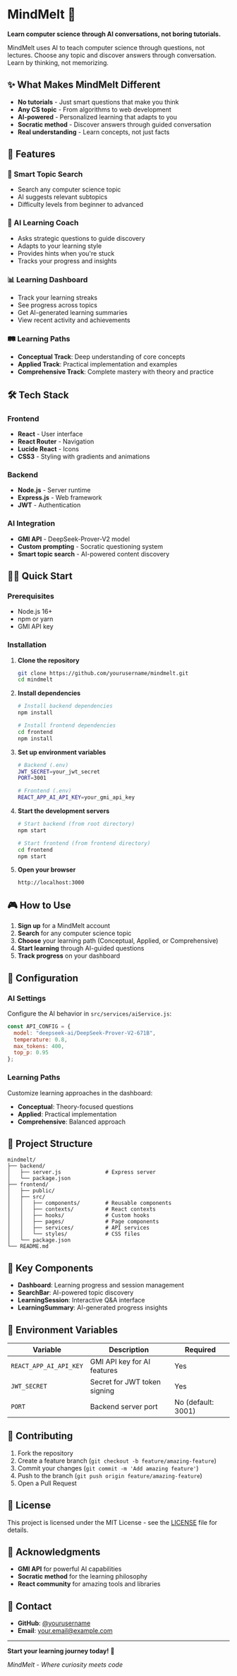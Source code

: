 # MindMelt 🧠

**Learn computer science through AI conversations, not boring tutorials.**

MindMelt uses AI to teach computer science through questions, not lectures. Choose any topic and discover answers through conversation. Learn by thinking, not memorizing.

## ✨ What Makes MindMelt Different

- **No tutorials** - Just smart questions that make you think
- **Any CS topic** - From algorithms to web development
- **AI-powered** - Personalized learning that adapts to you
- **Socratic method** - Discover answers through guided conversation
- **Real understanding** - Learn concepts, not just facts

## 🚀 Features

### 🎯 Smart Topic Search
- Search any computer science topic
- AI suggests relevant subtopics
- Difficulty levels from beginner to advanced

### 🤖 AI Learning Coach
- Asks strategic questions to guide discovery
- Adapts to your learning style
- Provides hints when you're stuck
- Tracks your progress and insights

### 📊 Learning Dashboard
- Track your learning streaks
- See progress across topics
- Get AI-generated learning summaries
- View recent activity and achievements

### 🛤️ Learning Paths
- **Conceptual Track**: Deep understanding of core concepts
- **Applied Track**: Practical implementation and examples  
- **Comprehensive Track**: Complete mastery with theory and practice

## 🛠️ Tech Stack

### Frontend
- **React** - User interface
- **React Router** - Navigation
- **Lucide React** - Icons
- **CSS3** - Styling with gradients and animations

### Backend
- **Node.js** - Server runtime
- **Express.js** - Web framework
- **JWT** - Authentication

### AI Integration
- **GMI API** - DeepSeek-Prover-V2 model
- **Custom prompting** - Socratic questioning system
- **Smart topic search** - AI-powered content discovery

## 🏃‍♂️ Quick Start

### Prerequisites
- Node.js 16+ 
- npm or yarn
- GMI API key

### Installation

1. **Clone the repository**
   ```bash
   git clone https://github.com/yourusername/mindmelt.git
   cd mindmelt
   ```

2. **Install dependencies**
   ```bash
   # Install backend dependencies
   npm install
   
   # Install frontend dependencies
   cd frontend
   npm install
   ```

3. **Set up environment variables**
   ```bash
   # Backend (.env)
   JWT_SECRET=your_jwt_secret
   PORT=3001
   
   # Frontend (.env)
   REACT_APP_AI_API_KEY=your_gmi_api_key
   ```

4. **Start the development servers**
   ```bash
   # Start backend (from root directory)
   npm start
   
   # Start frontend (from frontend directory)
   cd frontend
   npm start
   ```

5. **Open your browser**
   ```
   http://localhost:3000
   ```

## 🎮 How to Use

1. **Sign up** for a MindMelt account
2. **Search** for any computer science topic
3. **Choose** your learning path (Conceptual, Applied, or Comprehensive)
4. **Start learning** through AI-guided questions
5. **Track progress** on your dashboard

## 🔧 Configuration

### AI Settings
Configure the AI behavior in `src/services/aiService.js`:

```javascript
const API_CONFIG = {
  model: "deepseek-ai/DeepSeek-Prover-V2-671B",
  temperature: 0.8,
  max_tokens: 400,
  top_p: 0.95
};
```

### Learning Paths
Customize learning approaches in the dashboard:
- **Conceptual**: Theory-focused questions
- **Applied**: Practical implementation
- **Comprehensive**: Balanced approach

## 📁 Project Structure

```
mindmelt/
├── backend/
│   ├── server.js              # Express server
│   └── package.json
├── frontend/
│   ├── public/
│   ├── src/
│   │   ├── components/        # Reusable components
│   │   ├── contexts/          # React contexts
│   │   ├── hooks/             # Custom hooks
│   │   ├── pages/             # Page components
│   │   ├── services/          # API services
│   │   └── styles/            # CSS files
│   └── package.json
└── README.md
```

## 🎨 Key Components

- **Dashboard**: Learning progress and session management
- **SearchBar**: AI-powered topic discovery
- **LearningSession**: Interactive Q&A interface
- **LearningSummary**: AI-generated progress insights

## 🔑 Environment Variables

| Variable | Description | Required |
|----------|-------------|----------|
| `REACT_APP_AI_API_KEY` | GMI API key for AI features | Yes |
| `JWT_SECRET` | Secret for JWT token signing | Yes |
| `PORT` | Backend server port | No (default: 3001) |

## 🤝 Contributing

1. Fork the repository
2. Create a feature branch (`git checkout -b feature/amazing-feature`)
3. Commit your changes (`git commit -m 'Add amazing feature'`)
4. Push to the branch (`git push origin feature/amazing-feature`)
5. Open a Pull Request

## 📝 License

This project is licensed under the MIT License - see the [LICENSE](LICENSE) file for details.

## 🙏 Acknowledgments

- **GMI API** for powerful AI capabilities
- **Socratic method** for the learning philosophy
- **React community** for amazing tools and libraries

## 📧 Contact

- **GitHub**: [@yourusername](https://github.com/yourusername)
- **Email**: your.email@example.com

---

**Start your learning journey today!** 🚀

*MindMelt - Where curiosity meets code*